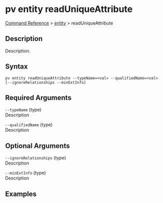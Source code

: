 # pv entity readUniqueAttribute
[Command Reference](../../../README.md#command-reference) > [entity](./main.md) > readUniqueAttribute

## Description
Description.

## Syntax
```
pv entity readUniqueAttribute --typeName=<val> --qualifiedName=<val> [--ignoreRelationships --minExtInfo]
```

## Required Arguments
`--typeName` (type)  
Description

`--qualifiedName` (type)  
Description

## Optional Arguments
`--ignoreRelationships` (type)  
Description

`--minExtInfo` (type)  
Description

## Examples
```powershell

```